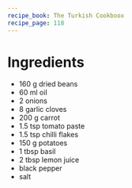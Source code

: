 ```yaml
---
recipe_book: The Turkish Cookboox
recipe_page: 118
---
```


# Ingredients

- 160 g dried beans
- 60 ml oil
- 2 onions
- 8 garlic cloves
- 200 g carrot
- 1.5 tsp tomato paste
- 1.5 tsp chilli flakes
- 150 g potatoes
- 1 tbsp basil
- 2 tbsp lemon juice
- black pepper
- salt